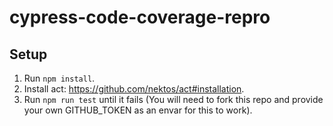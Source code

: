 # cypress-code-coverage-repro

## Setup
1. Run `npm install`.
2. Install act: https://github.com/nektos/act#installation.
3. Run `npm run test` until it fails (You will need to fork this repo and provide your own GITHUB_TOKEN as an envar for this to work).